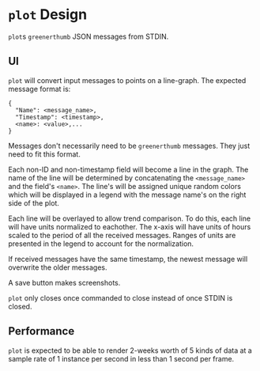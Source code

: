 # `plot` Design

`plot`s `greenerthumb` JSON messages from STDIN.

## UI

`plot` will convert input messages to points on a line-graph. The expected
message format is:

```
{
  "Name": <message_name>,
  "Timestamp": <timestamp>,
  <name>: <value>,...
}
```

Messages don't necessarily need to be `greenerthumb` messages.  They just need
to fit this format.

Each non-ID and non-timestamp field will become a line in the graph. The name of
the line will be determined by concatenating the `<message_name>` and the
field's `<name>`. The line's will be assigned unique random colors which will be
displayed in a legend with the message name's on the right side of the plot.

Each line will be overlayed to allow trend comparison. To do this, each line
will have units normalized to eachother. The x-axis will have units of hours
scaled to the period of all the received messages. Ranges of units are presented
in the legend to account for the normalization.

If received messages have the same timestamp, the newest message will overwrite
the older messages.

A save button makes screenshots.

`plot` only closes once commanded to close instead of once STDIN is closed.

## Performance

`plot` is expected to be able to render 2-weeks worth of 5 kinds of data at a
sample rate of 1 instance per second in less than 1 second per frame.

